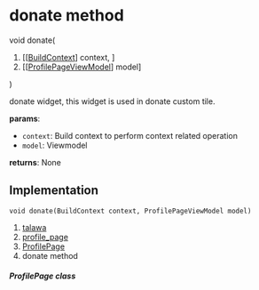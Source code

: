 
<div>

# donate method

</div>


void donate(

1.  [[[BuildContext](https://api.flutter.dev/flutter/widgets/BuildContext-class.md)]
    context, ]
2.  [[[ProfilePageViewModel](../../view_model_after_auth_view_models_profile_view_models_profile_page_view_model/ProfilePageViewModel-class.md)]
    model]

)



donate widget, this widget is used in donate custom tile.

**params**:

-   `context`: Build context to perform context related operation
-   `model`: Viewmodel

**returns**: None



## Implementation

``` language-dart
void donate(BuildContext context, ProfilePageViewModel model) 
```







1.  [talawa](../../index.md)
2.  [profile_page](../../views_after_auth_screens_profile_profile_page/)
3.  [ProfilePage](../../views_after_auth_screens_profile_profile_page/ProfilePage-class.md)
4.  donate method

##### ProfilePage class







